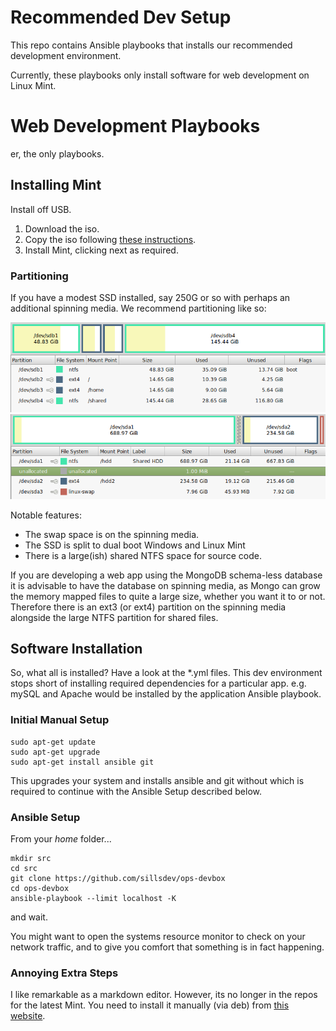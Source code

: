 # Recommended Dev Setup #

This repo contains Ansible playbooks that installs our recommended development environment.

Currently, these playbooks only install software for web development on Linux Mint.

# Web Development Playbooks #

er, the only playbooks.

## Installing Mint ##

Install off USB.

1. Download the iso.
1. Copy the iso following [these instructions](http://community.linuxmint.com/tutorial/view/744).
1. Install Mint, clicking next as required.

### Partitioning ###

If you have a modest SSD installed, say 250G or so with perhaps an additional spinning media.  We recommend partitioning like so:

![SSD Partitioning](docs/ssd.png?raw=true) 
![HDD Partitioning](docs/hdd.png?raw=true)

Notable features:

* The swap space is on the spinning media.
* The SSD is split to dual boot Windows and Linux Mint
* There is a large(ish) shared NTFS space for source code.

If you are developing a web app using the MongoDB schema-less database it is advisable to have the database on spinning media, as Mongo can grow the memory mapped files to quite a large size, whether you want it to or not.  Therefore there is an ext3 (or ext4) partition on the spinning media alongside the large NTFS partition for shared files.

## Software Installation ##

So, what all is installed?  Have a look at the *.yml files.  This dev environment stops short of installing required dependencies for a particular app.  e.g. mySQL and Apache would be installed by the application Ansible playbook.

### Initial Manual Setup ###

````
sudo apt-get update
sudo apt-get upgrade
sudo apt-get install ansible git
````

This upgrades your system and installs ansible and git without which is required to continue with the Ansible Setup described below.

### Ansible Setup ###

From your *home* folder...

````
mkdir src
cd src
git clone https://github.com/sillsdev/ops-devbox
cd ops-devbox
ansible-playbook --limit localhost -K
````

and wait.

You might want to open the systems resource monitor to check on your network traffic, and to give you comfort that something is in fact happening.

### Annoying Extra Steps ###

I like remarkable as a markdown editor.  However, its no longer in the repos for the latest Mint.  You need to install it manually (via deb) from [this website](http://remarkableapp.github.io/).

